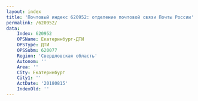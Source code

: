 ```yaml
---
layout: index
title: 'Почтовый индекс 620952: отделение почтовой связи Почты России'
permalink: /620952/
data:
    Index: 620952
    OPSName: Екатеринбург-ДТИ
    OPSType: ДТИ
    OPSSubm: 620077
    Region: 'Свердловская область'
    Autonom: ''
    Area: ''
    City: Екатеринбург
    City1: ''
    ActDate: '20180815'
    IndexOld: ''
---
```

